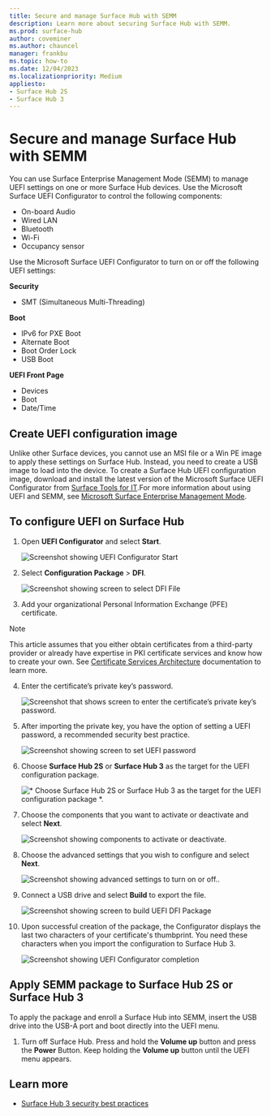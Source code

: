 ```yaml
---
title: Secure and manage Surface Hub with SEMM
description: Learn more about securing Surface Hub with SEMM.
ms.prod: surface-hub
author: coveminer
ms.author: chauncel
manager: frankbu
ms.topic: how-to
ms.date: 12/04/2023
ms.localizationpriority: Medium
appliesto:
- Surface Hub 2S
- Surface Hub 3
---
```


# Secure and manage Surface Hub with SEMM

You can use Surface Enterprise Management Mode (SEMM) to manage UEFI settings on one or more Surface Hub devices. Use the Microsoft Surface UEFI Configurator to control the following components:

- On-board Audio
- Wired LAN
- Bluetooth
- Wi-Fi
- Occupancy sensor

Use the Microsoft Surface UEFI Configurator to turn on or off the following UEFI settings:

**Security**

- SMT (Simultaneous Multi-Threading)

**Boot**

- IPv6 for PXE Boot
- Alternate Boot
- Boot Order Lock
- USB Boot

**UEFI Front Page**

- Devices
- Boot
- Date/Time

## Create UEFI configuration image

Unlike other Surface devices, you cannot use an MSI file or a Win PE image to apply these settings on Surface Hub. Instead, you need to create a USB image to load into the device. To create a Surface Hub UEFI configuration image, download and install the latest version of the Microsoft Surface UEFI Configurator from [Surface Tools for IT](https://www.microsoft.com/download/details.aspx?id=46703).For more information about using UEFI and SEMM, see [Microsoft Surface Enterprise Management Mode](/surface/surface-enterprise-management-mode).

## To configure UEFI on Surface Hub

1. Open **UEFI Configurator** and select **Start**.

    ![Screenshot showing UEFI Configurator Start](images/uefi-hub-start.png)

2. Select **Configuration Package** > **DFI**.

    ![Screenshot showing screen to select DFI File](images/uefi-hub-dfi.png)

3. Add your organizational Personal Information Exchange (PFE) certificate.

> [!NOTE]
> This article assumes that you either obtain certificates from a third-party provider or already have expertise in PKI certificate services and know how to create your own. See [Certificate Services Architecture](/windows/win32/seccrypto/certificate-services-architecture) documentation to learn more.

4. Enter the certificate’s private key’s password.

    ![Screenshot that shows screen to enter the certificate’s private key’s password.](images/uefi-hub-cert-pw.png)

5. After importing the private key, you have the option of setting a UEFI password, a recommended security best practice.

    ![Screenshot showing screen to set UEFI password](images/uefi-set-pw.png)

6. Choose **Surface Hub 2S** or **Surface Hub 3** as the target for the UEFI configuration package.

    ![* Choose Surface Hub 2S or Surface Hub 3 as the target for the UEFI configuration package *.](images/uefi-hub-choose.png)

7. Choose the components that you want to activate or deactivate and select **Next**.

   ![Screenshot showing components to activate or deactivate.](images/uefi-hub-components.png)

8. Choose the advanced settings that you wish to configure and select **Next**.

   ![Screenshot showing advanced settings to turn on or off.](images/uefi-hub-advanced.png).

9. Connect a USB drive and select **Build** to export the file.

    ![Screenshot showing screen to build UEFI DFI Package](images/uefi-hub-build.png)

10. Upon successful creation of the package, the Configurator displays the last two characters of your certificate's thumbprint. You need these characters when you import the configuration to Surface Hub 3.

    ![Screenshot showing UEFI Configurator completion](images/uefi-hub-end.png)

## Apply SEMM package to Surface Hub 2S or Surface Hub 3

To apply the package and enroll a Surface Hub into SEMM, insert the USB drive into the USB-A port and boot directly into the UEFI menu.

1. Turn off Surface Hub. Press and hold the **Volume up** button and press the **Power** Button. Keep holding the **Volume up** button until the UEFI menu appears.

## Learn more

- [Surface Hub 3 security best practices](surface-hub-3-security.md)